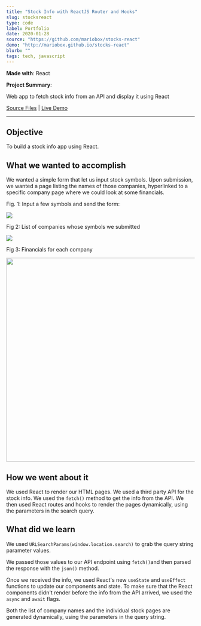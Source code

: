 ```yaml
---
title: "Stock Info with ReactJS Router and Hooks"
slug: stocksreact	
type: code
label: Portfolio
date: 2020-01-28
source: "https://github.com/mariobox/stocks-react"
demo: "http://mariobox.github.io/stocks-react"
blurb: ""
tags: tech, javascript
---
```


**Made with**: <i class="icon-reactjs"></i>React

**Project Summary**: 

Web app to fetch stock info from an API and display it using React

[Source Files](https://github.com/mariobox/stocks-react) | [Live Demo](http://mariobox.github.io/stocks-react)<hr class="art" />

## Objective

To build a stock info app using React.

## What we wanted to accomplish

We wanted a simple form that let us input stock symbols. Upon submission, we wanted a page listing the names of those companies, hyperlinked to a specific company page where we could look at some financials.

Fig. 1: Input a few symbols and send the form:

<img src="/img/rs3.png" />

Fig 2: List of companies whose symbols we submitted

<img src="/img/rs2.png" />

Fig 3: Financials for each company

<img src="/img/rs1.png" width=546px; />

## How we went about it

We used React to render our HTML pages. We used a third party API for the stock info. We used the <code>fetch()</code> method to get the info from the API. We then used React routes and hooks to render the pages dynamically, using the parameters in the search query.

## What did we learn

We used <code>URLSearchParams(window.location.search)</code> to grab the query string parameter values.

We passed those values to our API endpoint using <code>fetch()</code>and then parsed the response with the <code>json()</code> method.

Once we received the info, we used React's new <code>useState</code> and <code>useEffect</code> functions to update our components and state. To make sure that the React components didn't render before the info from the API arrived, we used the <code>async</code> and <code>await</code> flags. 

Both the list of company names and the individual stock pages are generated dynamically, using the parameters in the query string.



